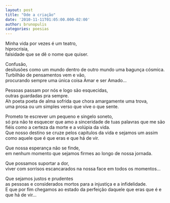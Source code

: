 ```yaml
---
layout: post
title: "Ode a criação"
date: '2010-11-11T01:05:00.000-02:00'
author: brunopulis
categories: poesias
---
```


Minha vida por vezes é um teatro, <br />
hiprocrisia, <br />
falsidade que se dê o nome que quiser.<br />

Confusão, <br />
desilusões como um mundo dentro de outro mundo uma bagunça cósmica.<br />
Turbilhão de pensamentos vem e vão, <br />
procurando sempre uma única coisa Amar e ser Amado...<br />

Pessoas passam por nós e logo são esquecidas,<br />
outras guardadas pra sempre. <br />
Ah poeta poeta de alma sofrida que chora amargamente uma trova, <br />
uma prosa ou um simples verso que vive o que sente.<br />

Prometo te escrever um pequeno e singelo soneto, <br />
só pra não te esquecer que amo a sinceridade de tuas palavras que me são fiéis como a certeza da morte e a volúpia da vida.<br />
Que nosso destino se cruze pelos capitulos da vida e sejamos um assim como aquele que é que eras e que há de vir.<br />

Que nossa esperança não se finde, <br />
em nenhum momento que sejamos firmes ao longo de nossa jornada.<br />

Que possamos suportar a dor, <br />
viver com sorrisos escancarados na nossa face em todos os momentos...<br />

Que sejamos justos e prudentes <br />
as pessoas e considerados mortos para a injustiça e a infidelidade.<br />
E que por fim chegamos ao estado da perfeição daquele que eras que é e que há de vir...